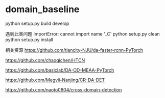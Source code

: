 # domain_baseline

python setup.py build develop


遇到此类问题
ImportError: cannot import name '_C'
python setup.py clean
python setup.py install

相关资源
https://github.com/tiancity-NJU/da-faster-rcnn-PyTorch

https://github.com/chaoqichen/HTCN

https://github.com/basiclab/DA-OD-MEAA-PyTorch

https://github.com/Megvii-Nanjing/CR-DA-DET

https://github.com/naoto0804/cross-domain-detection
